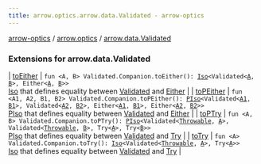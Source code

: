 ```yaml
---
title: arrow.optics.arrow.data.Validated - arrow-optics
---
```


[arrow-optics](../../index.html) / [arrow.optics](../index.html) / [arrow.data.Validated](./index.html)

### Extensions for arrow.data.Validated

| [toEither](to-either.html) | `fun <A, B> Validated.Companion.toEither(): `[`Iso`](../-iso.html)`<Validated<`[`A`](to-either.html#A)`, `[`B`](to-either.html#B)`>, Either<`[`A`](to-either.html#A)`, `[`B`](to-either.html#B)`>>`<br>[Iso](../-iso.html) that defines equality between [Validated](#) and [Either](#) |
| [toPEither](to-p-either.html) | `fun <A1, A2, B1, B2> Validated.Companion.toPEither(): `[`PIso`](../-p-iso/index.html)`<Validated<`[`A1`](to-p-either.html#A1)`, `[`B1`](to-p-either.html#B1)`>, Validated<`[`A2`](to-p-either.html#A2)`, `[`B2`](to-p-either.html#B2)`>, Either<`[`A1`](to-p-either.html#A1)`, `[`B1`](to-p-either.html#B1)`>, Either<`[`A2`](to-p-either.html#A2)`, `[`B2`](to-p-either.html#B2)`>>`<br>[PIso](../-p-iso/index.html) that defines equality between [Validated](#) and [Either](#) |
| [toPTry](to-p-try.html) | `fun <A, B> Validated.Companion.toPTry(): `[`PIso`](../-p-iso/index.html)`<Validated<`[`Throwable`](https://kotlinlang.org/api/latest/jvm/stdlib/kotlin/-throwable/index.html)`, `[`A`](to-p-try.html#A)`>, Validated<`[`Throwable`](https://kotlinlang.org/api/latest/jvm/stdlib/kotlin/-throwable/index.html)`, `[`B`](to-p-try.html#B)`>, Try<`[`A`](to-p-try.html#A)`>, Try<`[`B`](to-p-try.html#B)`>>`<br>[PIso](../-p-iso/index.html) that defines equality between [Validated](#) and [Try](#) |
| [toTry](to-try.html) | `fun <A> Validated.Companion.toTry(): `[`Iso`](../-iso.html)`<Validated<`[`Throwable`](https://kotlinlang.org/api/latest/jvm/stdlib/kotlin/-throwable/index.html)`, `[`A`](to-try.html#A)`>, Try<`[`A`](to-try.html#A)`>>`<br>[Iso](../-iso.html) that defines equality between [Validated](#) and [Try](#) |

